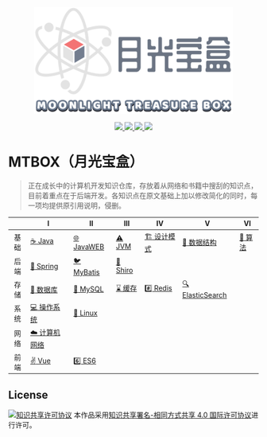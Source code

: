 

<p align="center">
    <a href="https://github.com/Angus-Liu/MTBOX">
        <img src="./assets/logo.png" width="400" alt="Moonlight treasure box"/>
    </a>
</p>
<p align="center">
    <a href="./LICENSE">
		<img src="https://img.shields.io/github/license/monsoonist/mtbox.svg?style=flat-square"/>
    </a>
    <a href="https://github.com/monsoonist/mtbox/graphs/contributors">
    	<img src="https://img.shields.io/github/contributors/monsoonist/mtbox.svg?style=flat-square"/>
    </a>
    <a href="https://github.com/monsoonist/mtbox/commits">
    	<img src="https://img.shields.io/github/last-commit/monsoonist/mtbox.svg?style=flat-square"/>
    </a>
    <a href="#">
    	<img src="https://img.shields.io/github/repo-size/monsoonist/mtbox.svg?style=flat-square"/>
    </a>
</p>





# MTBOX（月光宝盒）

> 正在成长中的计算机开发知识仓库，存放着从网络和书籍中搜刮的知识点，目前着重点在于后端开发。各知识点在原文基础上加以修改简化的同时，每一项均提供原引用说明，侵删。

|  |      Ⅰ      |               Ⅱ               |    Ⅲ    |                  Ⅳ                  |    Ⅴ    |    Ⅵ    |
|   :---:  |  -----------  |  ----------------------------  |  -------  |  ----------------------------------  |  ------  |  -------  |
|   基础   | [:coffee: Java](./docs/Java) | [:globe_with_meridians: JavaWEB](./docs/JavaWEB) | [:warning:  JVM](./docs/JVM) | [:building_construction: 设计模式](./docs/设模式) | [:straight_ruler: 数据结构](./docs/数据结构) | [:triangular_ruler: 算法](./docs/算法) |
| 后端 | [:leaves: Spring](./docs/Spring) | [:bird: MyBatis](./docs/MyBatis) | [:no_entry_sign: Shiro](./docs/Shiro) |  |  |  |
| 存储 | [:floppy_disk: 数据库](./docs/数据库) | [:dolphin: MySQL](#MySQL) | [:hourglass: 缓存](./docs/缓存) | [:hash: Redis](./docs/Redis) | [:mag: ElasticSearch](./docs/ElasticSearch) |  |
| 系统 | [:computer: 操作系统](./docs/操作系统) | [:penguin: Linux](./docs/Linux) |  |  |  |  |
| 网络 | [☁️ 计算机网络](./docs/计算机网络) |  |  |  |  |  |
| 前端 | [:v: Vue](./docs/Vue) | [:six: ES6](./docs/ES6) |  | | | |

## License

<a rel="license" href="http://creativecommons.org/licenses/by-sa/4.0/"><img alt="知识共享许可协议" style="border-width:0" src="https://i.creativecommons.org/l/by-sa/4.0/88x31.png" /></a>
本作品采用[知识共享署名-相同方式共享 4.0 国际许可协议](http://creativecommons.org/licenses/by-sa/4.0/)进行许可。